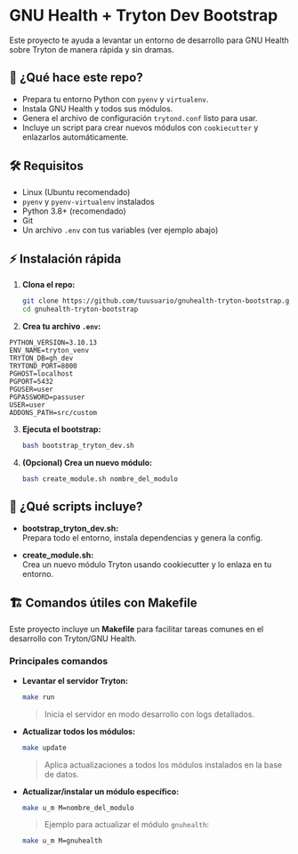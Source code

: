 # GNU Health + Tryton Dev Bootstrap

Este proyecto te ayuda a levantar un entorno de desarrollo para GNU Health sobre Tryton de manera rápida y sin dramas.

## 🚀 ¿Qué hace este repo?

- Prepara tu entorno Python con `pyenv` y `virtualenv`.
- Instala GNU Health y todos sus módulos.
- Genera el archivo de configuración `trytond.conf` listo para usar.
- Incluye un script para crear nuevos módulos con `cookiecutter` y enlazarlos automáticamente.

## 🛠️ Requisitos

- Linux (Ubuntu recomendado)
- `pyenv` y `pyenv-virtualenv` instalados
- Python 3.8+ (recomendado)
- Git
- Un archivo `.env` con tus variables (ver ejemplo abajo)

## ⚡ Instalación rápida

1. **Clona el repo:**
   ```sh
   git clone https://github.com/tuusuario/gnuhealth-tryton-bootstrap.git
   cd gnuhealth-tryton-bootstrap

2. **Crea tu archivo `.env`:**
```
PYTHON_VERSION=3.10.13
ENV_NAME=tryton_venv
TRYTON_DB=gh_dev
TRYTOND_PORT=8000
PGHOST=localhost
PGPORT=5432
PGUSER=user
PGPASSWORD=passuser
USER=user
ADDONS_PATH=src/custom
```
3. **Ejecuta el bootstrap:**
   ```sh
   bash bootstrap_tryton_dev.sh
   ```

4. **(Opcional) Crea un nuevo módulo:**
   ```sh
   bash create_module.sh nombre_del_modulo
   ```

## 🧩 ¿Qué scripts incluye?

- **bootstrap_tryton_dev.sh:**  
  Prepara todo el entorno, instala dependencias y genera la config.

- **create_module.sh:**  
  Crea un nuevo módulo Tryton usando cookiecutter y lo enlaza en tu entorno.

## 🏗️ Comandos útiles con Makefile

Este proyecto incluye un **Makefile** para facilitar tareas comunes en el desarrollo con Tryton/GNU Health.

### **Principales comandos**

- **Levantar el servidor Tryton:**
  ```sh
  make run
  ```
  > Inicia el servidor en modo desarrollo con logs detallados.

- **Actualizar todos los módulos:**
  ```sh
  make update
  ```
  > Aplica actualizaciones a todos los módulos instalados en la base de datos.

- **Actualizar/instalar un módulo específico:**
  ```sh
  make u_m M=nombre_del_modulo
  ```
  > Ejemplo para actualizar el módulo `gnuhealth`:
  ```sh
  make u_m M=gnuhealth
  ```

